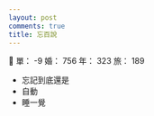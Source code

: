 ```yaml
---
layout: post
comments: true
title: 忘百說
---
```


:pray: 單： -9 婚： 756 年： 323 旅： 189

- 忘記到底還是
- 自動
- 睡一覺


